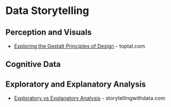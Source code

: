 # Data Storytelling

## Perception and Visuals
* [Exploring the Gestalt Principles of Design](https://www.toptal.com/designers/ui/gestalt-principles-of-design) - toptal.com

## Cognitive Data

## Exploratory and Explanatory Analysis
* [Exploratory vs Explanatory Analysis](https://www.storytellingwithdata.com/blog/2014/04/exploratory-vs-explanatory-analysis) - storytellingwithdata.com
